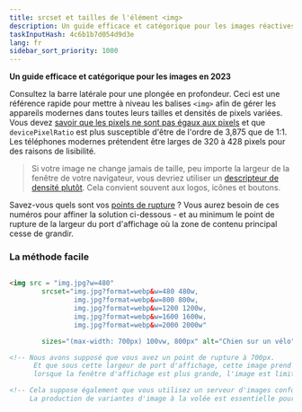 ```yaml
---
title: srcset et tailles de l'élément <img>
description: Un guide efficace et catégorique pour les images réactives en 2023
taskInputHash: 4c6b1b7d054d9d3e
lang: fr
sidebar_sort_priority: 1000
---
```

**Un guide efficace et catégorique pour les images en 2023**

Consultez la barre latérale pour une plongée en profondeur. Ceci est une référence rapide pour mettre à niveau les balises `<img>` afin de gérer les appareils modernes dans toutes leurs tailles et densités de pixels variées. Vous devez [savoir que les pixels ne sont pas égaux aux pixels](/fr/pixels-not-pixels) et que `devicePixelRatio` est plus susceptible d'être de l'ordre de 3,875 que de 1:1. Les téléphones modernes prétendent être larges de 320 à 428 pixels pour des raisons de lisibilité.

> Si votre image ne change jamais de taille, peu importe la largeur de la fenêtre de votre navigateur, vous devriez utiliser un [descripteur de densité plutôt](/fr/density-descriptors). Cela convient souvent aux logos, icônes et boutons.

Savez-vous quels sont vos [points de rupture](/fr/breakpoints) ? Vous aurez besoin de ces numéros pour affiner la solution ci-dessous - et au minimum le point de rupture de la largeur du port d'affichage où la zone de contenu principal cesse de grandir.


### La méthode facile

```html

<img src = "img.jpg?w=480" 
        srcset="img.jpg?format=webp&w=480 480w, 
                img.jpg?format=webp&w=800 800w, 
                img.jpg?format=webp&w=1200 1200w, 
                img.jpg?format=webp&w=1600 1600w, 
                img.jpg?format=webp&w=2000 2000w"

        sizes="(max-width: 700px) 100vw, 800px" alt="Chien sur un vélo" />

<!-- Nous avons supposé que vous avez un point de rupture à 700px. 
      Et que sous cette largeur de port d'affichage, cette image prend 100% de la largeur, mais
      lorsque la fenêtre d'affichage est plus grande, l'image est limitée à 800 pixels CSS -->

<!-- Cela suppose également que vous utilisez un serveur d'images conforme à RIAPI tel que Imageflow.
     La production de variantes d'image à la volée est essentielle pour la santé mentale des développeurs. -->
```
